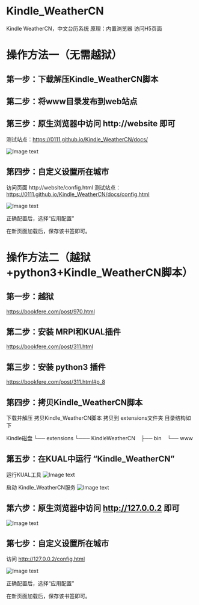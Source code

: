 # Kindle_WeatherCN
Kindle WeatherCN，中文台历系统
原理：内置浏览器 访问H5页面

# 操作方法一（无需越狱）
## 第一步：下载解压Kindle_WeatherCN脚本

## 第二步：将www目录发布到web站点

## 第三步：原生浏览器中访问 http://website 即可
测试站点：https://0111.github.io/Kindle_WeatherCN/docs/

![Image text](https://raw.githubusercontent.com/0111/Kindle_WeatherCN/main/03-WebVist127-0-0-2.png)

## 第四步：自定义设置所在城市 
访问页面 http://website/config.html 
测试站点：https://0111.github.io/Kindle_WeatherCN/docs/config.html 


![Image text](https://raw.githubusercontent.com/0111/Kindle_WeatherCN/main/04-CitySetting.png)

正确配置后，选择“应用配置”

在新页面加载后，保存该书签即可。

# 操作方法二（越狱+python3+Kindle_WeatherCN脚本）

## 第一步：越狱
https://bookfere.com/post/970.html

## 第二步：安装 MRPI和KUAL插件
https://bookfere.com/post/311.html

## 第三步：安装 python3 插件
https://bookfere.com/post/311.html#p_8

## 第四步：拷贝Kindle_WeatherCN脚本
下载并解压 拷贝Kindle_WeatherCN脚本
拷贝到 extensions文件夹
目录结构如下

Kindle磁盘
└── extensions
    └─── KindleWeatherCN
        ├── bin
        └── www
        
## 第五步：在KUAL中运行 “Kindle_WeatherCN”
运行KUAL工具
![Image text](https://raw.githubusercontent.com/0111/Kindle_WeatherCN/main/01-RunKUAL.png)

启动 Kindle_WeatherCN服务
![Image text](https://raw.githubusercontent.com/0111/Kindle_WeatherCN/main/02-StartService.png)


## 第六步：原生浏览器中访问 http://127.0.0.2 即可
![Image text](https://raw.githubusercontent.com/0111/Kindle_WeatherCN/main/03-WebVist127-0-0-2.png)

## 第七步：自定义设置所在城市 
访问 http://127.0.0.2/config.html 

![Image text](https://raw.githubusercontent.com/0111/Kindle_WeatherCN/main/04-CitySetting.png)

正确配置后，选择“应用配置”

在新页面加载后，保存该书签即可。
